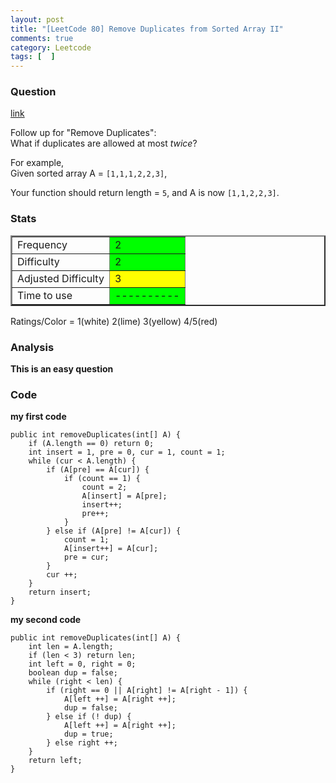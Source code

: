 ```yaml
---
layout: post
title: "[LeetCode 80] Remove Duplicates from Sorted Array II"
comments: true
category: Leetcode
tags: [  ]
---
```



### Question 
[link](https://oj.leetcode.com/problems/remove-duplicates-from-sorted-array-ii/)

<div class="question-content">
            <p></p><p>
Follow up for "Remove Duplicates":<br>
What if duplicates are allowed at most <i>twice</i>?</p>

<p>
For example,<br>
Given sorted array A = <code>[1,1,1,2,2,3]</code>,
</p>
<p>
Your function should return length = <code>5</code>, and A is now <code>[1,1,2,2,3]</code>.
</p><p></p>
          </div>

### Stats
<table border="2">
	<tr>
		<td>Frequency</td>
		<td bgcolor="lime">2</td>
	</tr>
	<tr>
		<td>Difficulty</td>
		<td bgcolor="lime">2</td>
	</tr>
	<tr>
		<td>Adjusted Difficulty</td>
		<td bgcolor="yellow">3</td>
	</tr>
	<tr>
		<td>Time to use</td>
		<td bgcolor="lime">----------</td>
	</tr>
</table>

Ratings/Color = 1(white) 2(lime) 3(yellow) 4/5(red)

### Analysis

__This is an easy question__

### Code

__my first code__

    public int removeDuplicates(int[] A) {
        if (A.length == 0) return 0;
        int insert = 1, pre = 0, cur = 1, count = 1;
        while (cur < A.length) {
            if (A[pre] == A[cur]) {
                if (count == 1) {
                    count = 2;
                    A[insert] = A[pre];
                    insert++;
                    pre++;
                }
            } else if (A[pre] != A[cur]) {
                count = 1;
                A[insert++] = A[cur];
                pre = cur;
            }
            cur ++;
        }
        return insert;
    }

__my second code__

    public int removeDuplicates(int[] A) {
        int len = A.length;
        if (len < 3) return len;
        int left = 0, right = 0;
        boolean dup = false;
        while (right < len) {
            if (right == 0 || A[right] != A[right - 1]) {
                A[left ++] = A[right ++];
                dup = false;
            } else if (! dup) {
                A[left ++] = A[right ++];
                dup = true;
            } else right ++;
        }
        return left;
    }